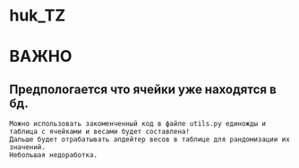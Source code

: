 # huk_TZ
# ВАЖНО
## Предпологается что ячейки уже находятся в бд.
``` 
Можно использовать закоменченный код в файле utils.py единожды и таблица с ячейками и весами будет составлена!
Дальше будет отрабатывать апдейтер весов в таблице для рандомизации их значений.
Небольшая недоработка. 
 
```
